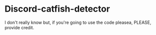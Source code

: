 # Discord-catfish-detector
I don't really know but, if you're going to use the code pleasea, PLEASE, provide credit.
